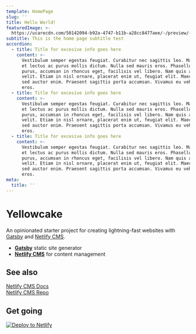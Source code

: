 ```yaml
---
template: HomePage
slug: ''
title: Hello World!
featuredImage: >-
  https://ucarecdn.com/50142094-b92a-4747-b11b-a28cc8477aee/-/preview/-/enhance/81/
subtitle: This is the home page subtitle test
accordion:
  - title: Title for excesive info goes here
    content: >-
      Vestibulum semper egestas feugiat. Curabitur nec sagittis leo. Maecenas
      et lectus ac purus mollis dictum. Nulla sed mauris eros. Phasellus ipsum
      purus, accumsan in rhoncus eget, facilisis vel libero. Nam quis accumsan
      velit. Etiam in nisl ornare, placerat enim ut, feugiat elit. Maecenas
      sed auctor enim. Praesent sagittis porta accumsan. Vivamus eu vehicula
      eros.
  - title: Title for excesive info goes here
    content: >-
      Vestibulum semper egestas feugiat. Curabitur nec sagittis leo. Maecenas
      et lectus ac purus mollis dictum. Nulla sed mauris eros. Phasellus ipsum
      purus, accumsan in rhoncus eget, facilisis vel libero. Nam quis accumsan
      velit. Etiam in nisl ornare, placerat enim ut, feugiat elit. Maecenas
      sed auctor enim. Praesent sagittis porta accumsan. Vivamus eu vehicula
      eros.
  - title: Title for excesive info goes here
    content: >-
      Vestibulum semper egestas feugiat. Curabitur nec sagittis leo. Maecenas
      et lectus ac purus mollis dictum. Nulla sed mauris eros. Phasellus ipsum
      purus, accumsan in rhoncus eget, facilisis vel libero. Nam quis accumsan
      velit. Etiam in nisl ornare, placerat enim ut, feugiat elit. Maecenas
      sed auctor enim. Praesent sagittis porta accumsan. Vivamus eu vehicula
      eros.
meta:
  title: ''
---
```


# Yellowcake

An opinionated starter project for creating lightning-fast websites with [Gatsby](https://gatsbyjs.org) and [Netlify CMS](https://netlifycms.org).

- **[Gatsby](https://gatsbyjs.org)** static site generator
- **[Netlify CMS](https://github.com/netlify/netlify-cms)** for content management

## See also

[Netlify CMS Docs](https://www.netlifycms.org/docs/)  
[Netlify CMS Repo](https://github.com/netlify/netlify-cms)

## Get going

[![Deploy to Netlify](https://www.netlify.com/img/deploy/button.svg)](https://app.netlify.com/start/deploy?repository=https://github.com/thriveweb/yellowcake&stack=cms)
